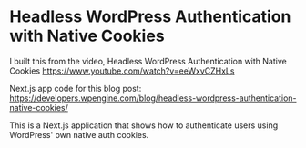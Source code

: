 # Headless WordPress Authentication with Native Cookies

I built this from the video, Headless WordPress Authentication with Native Cookies
https://www.youtube.com/watch?v=eeWxvCZHxLs

Next.js app code for this blog post:
https://developers.wpengine.com/blog/headless-wordpress-authentication-native-cookies/

This is a Next.js application that shows how to authenticate users using WordPress' own native auth cookies.
